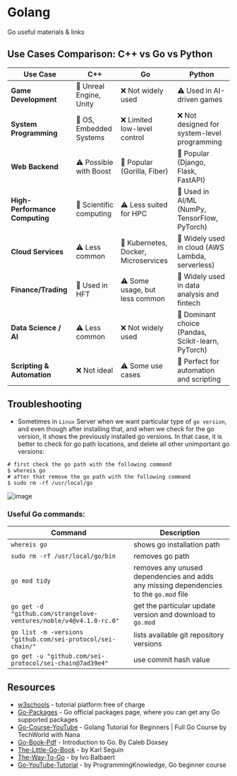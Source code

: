 # Golang 
Go useful materials &amp; links

## Use Cases Comparison: C++ vs Go vs Python

| Use Case                 | C++                          | Go                          | Python                        |
|--------------------------|----------------------------|----------------------------|------------------------------|
| **Game Development**     | 🎯 Unreal Engine, Unity   | ❌ Not widely used         | ⚠️ Used in AI-driven games  |
| **System Programming**   | 🎯 OS, Embedded Systems   | ❌ Limited low-level control | ❌ Not designed for system-level programming |
| **Web Backend**         | ⚠️ Possible with Boost    | 🎯 Popular (Gorilla, Fiber) | 🎯 Popular (Django, Flask, FastAPI) |
| **High-Performance Computing** | 🎯 Scientific computing | ⚠️ Less suited for HPC | 🎯 Used in AI/ML (NumPy, TensorFlow, PyTorch) |
| **Cloud Services**       | ⚠️ Less common            | 🎯 Kubernetes, Docker, Microservices | 🎯 Widely used in cloud (AWS Lambda, serverless) |
| **Finance/Trading**      | 🎯 Used in HFT            | ⚠️ Some usage, but less common | 🎯 Widely used in data analysis and fintech |
| **Data Science / AI**    | ⚠️ Less common            | ❌ Not widely used         | 🎯 Dominant choice (Pandas, Scikit-learn, PyTorch) |
| **Scripting & Automation** | ❌ Not ideal             | ⚠️ Some use cases         | 🎯 Perfect for automation and scripting |


## Troubleshooting

- Sometimes in `Linux` Server when we want particular type of `go version`, and even though after installing that, and when we check for the go version, it shows the previously installed go versions. In that case, it is better to check for go path locations, and delete all other unimportant go versions:

```
# first check the go path with the following command
$ whereis go
# after that remove the go path with the following command
$ sudo rm -rf /usr/local/go
```

![image](https://github.com/afa-farkhod/Go-Study/assets/24220136/6ac2ec90-6bb1-47b9-9308-dea0ba1fcf7a)

### Useful Go commands:

| Command | Description |
| --- | --- |
| `whereis go` | shows go installation path |
| `sudo rm -rf /usr/local/go/bin` | removes go path |
| `go mod tidy` | removes any unused dependencies and adds any missing dependencies to the `go.mod` file |
| `go get -d "github.com/strangelove-ventures/noble/v4@v4.1.0-rc.0"` | get the particular update version and download to `go.mod` |
| `go list -m -versions "github.com/sei-protocol/sei-chain/"` | lists available git repository versions |
| `go get -u "github.com/sei-protocol/sei-chain@7ad39e4"` | use commit hash value |

## Resources

- [w3schools](https://www.w3schools.com/java/default.asp) - tutorial platform free of charge
- [Go-Packages](https://pkg.go.dev/) - Go official packages page, where you can get any Go supported packages
- [Go-Course-YouTube](https://www.youtube.com/watch?v=yyUHQIec83I) - Golang Tutorial for Beginners | Full Go Course by TechWorld with Nana
- [Go-Book-Pdf](https://www.golang-book.com/public/pdf/gobook.pdf) - Introduction to Go. By Caleb Doxsey
- [The-Little-Go-Book](https://www.openmymind.net/assets/go/go.pdf) - by Karl Seguin
- [The-Way-To-Go](https://dn790004.ca.archive.org/0/items/TheWayToGo/The_Way_To_Go.pdf) - by Ivo Balbaert
- [Go-YouTube-Tutorial](https://www.youtube.com/watch?v=3iuoQkQOx2w&list=PLS1QulWo1RIaRoN4vQQCYHWDuubEU8Vij) - by ProgrammingKnowledge, Go beginner course

